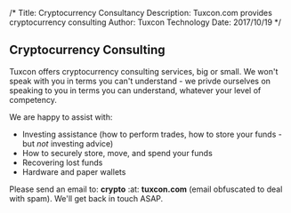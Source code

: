 /*
Title: Cryptocurrency Consultancy
Description: Tuxcon.com provides cryptocurrency consulting
Author: Tuxcon Technology
Date: 2017/10/19
*/

## Cryptocurrency Consulting

Tuxcon offers cryptocurrency consulting services, big or small. We won't speak with you in terms you can't understand - we privde ourselves on speaking to you in terms you can understand, whatever your level of competency.

We are happy to assist with:

* Investing assistance (how to perform trades, how to store your funds - but *not* investing advice)
* How to securely store, move, and spend your funds
* Recovering lost funds
* Hardware and paper wallets

Please send an email to: **crypto** :at: **tuxcon.com** (email obfuscated to deal with spam). We'll get back in touch ASAP.
